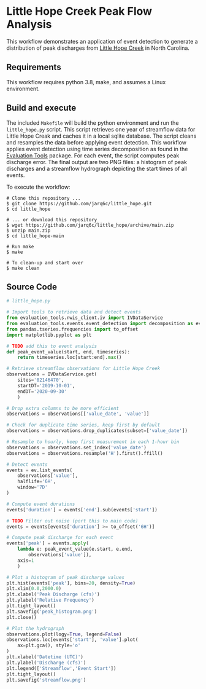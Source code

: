 # Little Hope Creek Peak Flow Analysis

This workflow demonstrates an application of event detection to generate a distribution of peak discharges from [Little Hope Creek](https://waterdata.usgs.gov/nc/nwis/inventory/?site_no=02146470&agency_cd=USGS) in North Carolina.

## Requirements

This workflow requires python 3.8, make, and assumes a Linux environment.

## Build and execute

The included `Makefile` will build the python environment and run the `little_hope.py` script. This script retrieves one year of streamflow data for Little Hope Creak and caches it in a local sqlite database. The script cleans and resamples the data before applying event detection. This workflow applies event detection using time series decomposition as found in the [Evaluation Tools](https://github.com/NOAA-OWP/evaluation_tools) package. For each event, the script computes peak discharge error. The final output are two PNG files: a histogram of peak discharges and a streamflow hydrograph depicting the start times of all events.

To execute the workflow:

```console
# Clone this repository ...
$ git clone https://github.com/jarq6c/little_hope.git
$ cd little_hope

# ... or download this repository
$ wget https://github.com/jarq6c/little_hope/archive/main.zip
$ unzip main.zip
$ cd little_hope-main

# Run make
$ make

# To clean-up and start over
$ make clean
```

## Source Code

```python
# little_hope.py

# Import tools to retrieve data and detect events
from evaluation_tools.nwis_client.iv import IVDataService
from evaluation_tools.events.event_detection import decomposition as ev
from pandas.tseries.frequencies import to_offset
import matplotlib.pyplot as plt

# TODO add this to event analysis
def peak_event_value(start, end, timeseries):
    return timeseries.loc[start:end].max()

# Retrieve streamflow observations for Little Hope Creek
observations = IVDataService.get(
    sites='02146470', 
    startDT='2019-10-01', 
    endDT='2020-09-30'
    )

# Drop extra columns to be more efficient
observations = observations[['value_date', 'value']]

# Check for duplicate time series, keep first by default
observations = observations.drop_duplicates(subset=['value_date'])

# Resample to hourly, keep first measurement in each 1-hour bin
observations = observations.set_index('value_date')
observations = observations.resample('H').first().ffill()

# Detect events
events = ev.list_events(
    observations['value'],
    halflife='6H', 
    window='7D'
)

# Compute event durations
events['duration'] = events['end'].sub(events['start'])

# TODO Filter out noise (port this to main code)
events = events[events['duration'] >= to_offset('6H')]

# Compute peak discharge for each event
events['peak'] = events.apply(
    lambda e: peak_event_value(e.start, e.end, 
        observations['value']), 
    axis=1
    )

# Plot a histogram of peak discharge values
plt.hist(events['peak'], bins=20, density=True)
plt.xlim(0.0,2000.0)
plt.xlabel('Peak Discharge (cfs)')
plt.ylabel('Relative Frequency')
plt.tight_layout()
plt.savefig('peak_histogram.png')
plt.close()

# Plot the hydrograph
observations.plot(logy=True, legend=False)
observations.loc[events['start'], 'value'].plot(
    ax=plt.gca(), style='o'
)
plt.xlabel('Datetime (UTC)')
plt.ylabel('Discharge (cfs)')
plt.legend(['Streamflow','Event Start'])
plt.tight_layout()
plt.savefig('streamflow.png')
```
